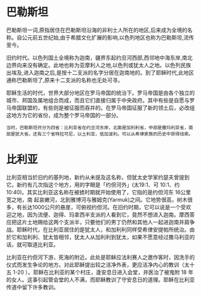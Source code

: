 

# 巴勒斯坦
​	巴勒斯坦一词,原指居住在巴勒斯坦沿海的非利士人所在的地区,后来成为全境的名称。自公元前五世纪始,由于希腊文化扩展的影响,以色列地区也称为巴勒斯坦,流传至今。

​	旧约时代。以色列国土全境称为迦南，疆界东起约旦河西部,西邻地中海东岸,南北边界向来没有确定。此地也称为亚摩利人之地,以色列或犹太人之地。以色列民族出埃及,进入迦南之后,是按十二支派的名字分居在迦南地的。到了耶稣时代,此地区通称巴勒斯坦了,原来十二支派的名称也无处可寻。

​	耶稣生活的时代，世界大部分地区在罗马帝国的统治下。罗马帝国是由各个独立的城市、邦国及属地组合而成，而且它们直接归属于中央政府。其中有些是自愿与罗马帝国联盟的，有些则是被征服而吞并的。在罗马帝国征服了新的领土后，必改组这地方为它的省份，成为整个罗马帝国的一部分。

``` 
当时，巴勒斯坦共分为四省：比利亚省在约旦河东岸，北面是加利利省，中部是撒玛利亚省，南部是犹大省。还有三个省特拉可尼，以土利亚，低加波利。可以从希律家族的历史中获得线索。
```

# 比利亚

​	比利亚相当於旧约的基列地，新约从未提及这名称，但犹太史学家约瑟夫曾提到它。新约有几次指这个地方，用的字眼是「约但河外」(太19:1、可 10:1、约 10:40)。其实比利亚这名称在被掳时期就开始使用了，它指的是约但河东 16公里宽之地，南 起哀嫩河，北到雅博河与雅姆克(Yarmuk)之间。它地势很高，树木很多，有长达1000公尺的悬崖，可俯视约但河。在旧约时期，它可以说是一个受欢迎之地，因为流便、迦得、玛拿西半支派的人看到它，竟然不想进入迦南。摩西答应把这片土地赐给这两个支派半，只要他们的男丁仍然和其他人一起进迦南并肩争战。耶稣时代，在比利亚居住的是犹太人，和加利利同样受希律安提帕所统治。由於它和加利利、犹太皆相邻，犹太人从加利利到犹太，如果不愿意经过撒马利亚的话，就可取道比利亚。

​	比利亚在约但河下游，死海的附近。此处是耶稣应法利赛人之邀作客时，因洗手的仪式而发生争论的地方。对此耶稣提出较之洁净外表，更应洁净内心的教训（太十五 1-20 ）。耶稣在比利亚的某个村庄，逢安息日进入会堂，并医治了被鬼附 18 年的女人。这事引起管会堂的人不满，而耶稣教训了守安息日的道理。耶稣在比利亚传道中留下许多教训。